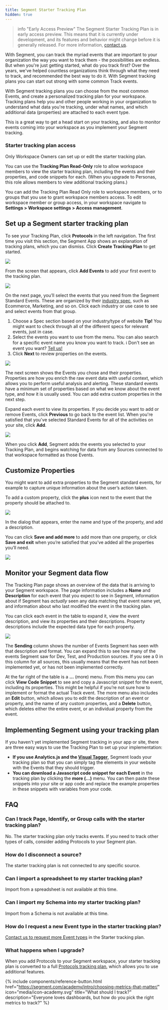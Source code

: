 ```yaml
---
title: Segment Starter Tracking Plan
hidden: true
---
```


> info "Early Access Preview"
> The Segment Starter Tracking Plan is in early access preview. This means that it is currently under development, and its features and behavior might change before it is generally released. For more information, [contact us](mailto:beta@segment.com).

With Segment, you can track the myriad events that are important to your organization the way you want to track them - the possibilities are endless. But when you're just getting started, what do you track first? Over the years, we've helped countless organizations think through what they need to track, and recommended the best way to do it. With Segment tracking plans you can start out strong with some common Track events.

With Segment tracking plans you can choose from the most common Events, and create a personalized tracking plan for your workspace. Tracking plans help you and other people working in your organization to understand what data you're tracking, under what names, and which additional data (properties) are attached to each event type.

This is a great way to get a head start on your tracking, and also to monitor events coming into your workspace as you implement your Segment tracking.

### Starter tracking plan access

Only Workspace Owners can set up or edit the starter tracking plan.

You can use the **Tracking Plan Read-Only** role to allow workspace members to view the starter tracking plan, including the events and their properties, and code snippets for each. (When you upgrade to Personas, this role allows members to view additional tracking plans.)

You can add the Tracking Plan Read Only role to workspace members, or to groups that you use to grant workspace members access. To edit workspace member or group access, in your workspace navigate to **Settings > Workspace settings > Access management**.

## Set up a Segment starter tracking plan

To see your Tracking Plan, click **Protocols** in the left navigation. The first time you visit this section, the Segment App shows an explanation of tracking plans, which you can dismiss. Click **Create Tracking Plan** to get started.


![](images/starter-tp-intro.png)


From the screen that appears, click **Add Events** to add your first event to the tracking plan.


![](images/starter-tp-empty.png)



On the next page, you’ll select the events that you need from the Segment Standard Events. These are organized by their [industry spec](http://segment.com/docs/connections/spec/), such as Ecommerce, Marketing, and so on. Click each industry or use case to see and select events from that group.


1. Choose a Spec section based on your industry/type of website
    **Tip!** You might want to check through all of the different specs for relevant events, just in case.
2. Select the events you want to use from the menu. You can also search for a specific event name you know you want to track.
    ℹ️ Don't see an event you want? [Tell us!](https://airtable.com/shrudcSPGUv1xynSc)
3. Click **Next** to review properties on the events.


![](images/starter-tp-add-events.png)



The next screen shows the Events you chose and their properties. Properties are how you enrich the raw event data with useful context, which allows you to perform useful analysis and alerting. These standard events have a minimum set of properties based on what we know about the event type, and how it is usually used. You can add extra custom properties in the next step.

Expand each event to view its properties. If you decide you want to add or remove Events, click **Previous** to go back to the event list. When you're satisfied that you've selected Standard Events for all of the activities on your site, click **Add**.

![](images/starter-tp-review-props.png)



When you click **Add**, Segment adds the events you selected to your Tracking Plan, and begins watching for data from any Sources connected to that workspace formatted as those Events.

## Customize Properties

You might want to add extra properties to the Segment standard events, for example to capture unique information about the user’s action taken.

To add a custom property, click the **plus** icon next to the event that the property should be attached to.

![](images/starter-tp-view-event-details.png)


In the dialog that appears, enter the name and type of the property, and add a description.

You can click **Save and add more** to add more than one property, or click **Save and exit** when you’re satisfied that you’ve added all the properties you’ll need.


![](images/starter-tp-add-prop.png)



## Monitor your Segment data flow

The Tracking Plan page shows an overview of the data that is arriving to your Segment workspace. The page information includes a **Name** and **Description** for each event that you expect to see in Segment, information about if Segment has _actually_ seen any data matching that event name yet, and information about who last modified the event in the tracking plan.

You can click each event in the table to expand it, view the event description, and view its properties and their descriptions. Property descriptions include the expected data type for each property.

![](images/starter-tp-seen.png)

The **Sending** column shows the number of Events Segment has seen with that description and format. You can expand this to see how many of the events Segment saw for Dev, Test, and Production sources. If you see a 0 in this column for all sources, this usually means that the event has not been implemented yet, or has not been implemented correctly.

At the far right of the table is a **…** (more) menu.
From this menu you can click **View Code Snippet** to see and copy a Javascript snippet for the event, including its properties. This might be helpful if you’re not sure how to implement or format the actual Track event.
The more menu also includes an **Edit** button, which allows you to edit the description of an event or property, and the name of any custom properties, and a **Delete** button, which deletes either the entire event, or an individual property from the event.


## Implementing Segment using your tracking plan

If you haven't yet implemented Segment tracking in your app or site, there are three easy ways to use the Tracking Plan to set up your implementation:

- **If you use Analytics.js and the [Visual Tagger](https://segment.com/docs/connections/sources/visual-tagger/)**, Segment loads your tracking plan so that you can simply tag the elements in your website with the Events that they should trigger.
- **You can download a Javascript code snippet for each Event** in the tracking plan by clicking the **more (...)** menu. You can then paste these snippets into your site or app code and replace the example properties in these snippets with variables from your code.

<!--
> success ""
> **Tip**! If you are using [Typewriter](https://segment.com/docs/protocols/apis-and-extensions/typewriter/), you can export your tracking plan to a format Typewriter can use.
-->


## FAQ

### Can I track Page, Identify, or Group calls with the starter tracking plan?

No. The starter tracking plan only tracks events. If you need to track other types of calls, consider adding Protocols to your Segment plan.

### How do I disconnect a source?

The starter tracking plan is not connected to any specific source. <!--The Seen column shows a rollout of data from the Schema Tab of all your sources.-->

### Can I import a spreadsheet to my starter tracking plan?

Import from a spreadsheet is not available at this time.

### Can I import my Schema into my starter tracking plan?

Import from a Schema is not available at this time.

### How do I request a new Event type in the starter tracking plan?

[Contact us to request more Event types](https://airtable.com/shrudcSPGUv1xynSc) in the Starter tracking plan.

### What happens when I upgrade?

When you add Protocols to your Segment workspace, your starter tracking plan is converted to a full [Protocols tracking plan](/docs/protocols/tracking-plan/create/), which allows you to use additional features.


{% include components/reference-button.html href="https://segment.com/academy/intro/choosing-metrics-that-matter/" icon="media/icon-academy.svg" title="What should I track?" description="Everyone loves dashboards, but how do you pick the right metrics to track?" %}
